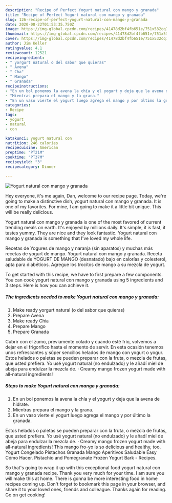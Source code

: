 ```yaml
---
description: "Recipe of Perfect Yogurt natural con mango y granada"
title: "Recipe of Perfect Yogurt natural con mango y granada"
slug: 126-recipe-of-perfect-yogurt-natural-con-mango-y-granada
date: 2020-08-22T01:53:35.750Z
image: https://img-global.cpcdn.com/recipes/41478d2bf4fb651e/751x532cq70/yogurt-natural-con-mango-y-granada-foto-principal.jpg
thumbnail: https://img-global.cpcdn.com/recipes/41478d2bf4fb651e/751x532cq70/yogurt-natural-con-mango-y-granada-foto-principal.jpg
cover: https://img-global.cpcdn.com/recipes/41478d2bf4fb651e/751x532cq70/yogurt-natural-con-mango-y-granada-foto-principal.jpg
author: Jim Keller
ratingvalue: 4.1
reviewcount: 12521
recipeingredient:
- " yorgurt natural o del sabor que quieras"
- " Avena"
- " Cha"
- " Mango"
- " Granada"
recipeinstructions:
- "En un bol ponemos la avena la chía y el yogurt y deja que la avena de hidrate."
- "Mientras prepara el mango y la grana."
- "En un vaso vierte el yogurt luego agrega el mango y por último la granada."
categories:
- Recipe
tags:
- yogurt
- natural
- con

katakunci: yogurt natural con 
nutrition: 246 calories
recipecuisine: American
preptime: "PT21M"
cooktime: "PT37M"
recipeyield: "3"
recipecategory: Dinner

---
```



![Yogurt natural con mango y granada](https://img-global.cpcdn.com/recipes/41478d2bf4fb651e/751x532cq70/yogurt-natural-con-mango-y-granada-foto-principal.jpg)

Hey everyone, it's me again, Dan, welcome to our recipe page. Today, we're going to make a distinctive dish, yogurt natural con mango y granada. It is one of my favorites. For mine, I am going to make it a little bit unique. This will be really delicious.

Yogurt natural con mango y granada is one of the most favored of current trending meals on earth. It's enjoyed by millions daily. It's simple, it is fast, it tastes yummy. They are nice and they look fantastic. Yogurt natural con mango y granada is something that I've loved my whole life.

Recetas de Yogures de mango y naranja (sin aparatos) y muchas más recetas de yogurt de mango. Yogurt natural con mango y granada. Receta saludable de YOGURT DE MANGO (desnatado) bajo en calorías y colesterol, apta para diabéticos. Agregue los trocitos de mango a su mezcla de yogurt.


To get started with this recipe, we have to first prepare a few components. You can cook yogurt natural con mango y granada using 5 ingredients and 3 steps. Here is how you can achieve it.

<!--inarticleads1-->

##### The ingredients needed to make Yogurt natural con mango y granada:

1. Make ready  yorgurt natural (o del sabor que quieras)
1. Prepare  Avena
1. Make ready  Chía
1. Prepare  Mango
1. Prepare  Granada


Cubrir con el zumo, previamente colado y cuando esté frío, volvemos a dejar en el frigorífico hasta el momento de servir. En esta ocasión tenemos unos refrescantes y súper sencillos helados de mango con yogurt o yogur. Estos helados o paletas se pueden preparar con la fruta, o mezcla de frutas, que usted prefiera. Yo usé yogurt natural (no endulzado) y le añadí miel de abeja para endulzar la mezcla de. · Creamy mango frozen yogurt made with all-natural ingredients! 

<!--inarticleads2-->

##### Steps to make Yogurt natural con mango y granada:

1. En un bol ponemos la avena la chía y el yogurt y deja que la avena de hidrate.
1. Mientras prepara el mango y la grana.
1. En un vaso vierte el yogurt luego agrega el mango y por último la granada.


Estos helados o paletas se pueden preparar con la fruta, o mezcla de frutas, que usted prefiera. Yo usé yogurt natural (no endulzado) y le añadí miel de abeja para endulzar la mezcla de. · Creamy mango frozen yogurt made with all-natural ingredients! This mango fro-yo is so delicious and healthy, too. Yogurt Congelado Pistachos Granada Mango Aperitivos Saludable Easy Cómo Hacer. Pistachio and Pomegranate Frozen Yogurt Bark - Recipes. 

So that's going to wrap it up with this exceptional food yogurt natural con mango y granada recipe. Thank you very much for your time. I am sure you will make this at home. There is gonna be more interesting food in home recipes coming up. Don't forget to bookmark this page in your browser, and share it to your loved ones, friends and colleague. Thanks again for reading. Go on get cooking!
